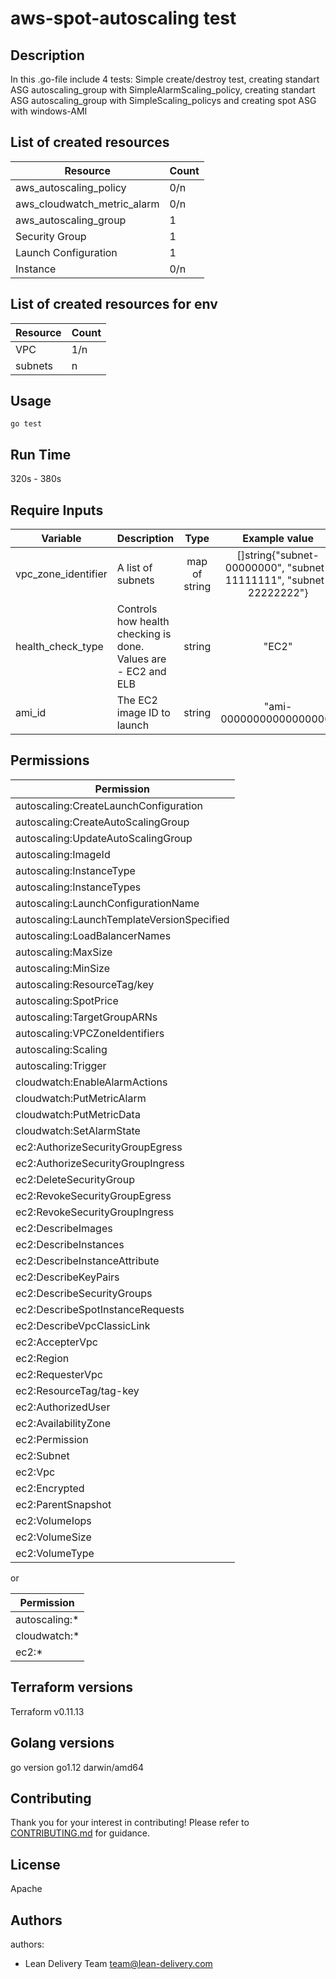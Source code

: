 # aws-spot-autoscaling test

## Description

In this .go-file include 4 tests: Simple create/destroy test, creating standart ASG autoscaling_group with SimpleAlarmScaling_policy, creating standart ASG autoscaling_group with SimpleScaling_policys and creating spot ASG with windows-AMI

## List of created resources

| Resource | Count |
|------|---|
| aws_autoscaling_policy | 0/n |
| aws_cloudwatch_metric_alarm | 0/n |
| aws_autoscaling_group | 1 |
| Security Group | 1 |
| Launch Configuration | 1 |
| Instance | 0/n |


## List of created resources for env

| Resource | Count |
|------|---|
| VPC | 1/n |
| subnets | n |

## Usage

```
go test
```

## Run Time

320s - 380s


## Require Inputs

| Variable | Description | Type | Example value |
|------|-------------|:----:|:-----:|
| vpc_zone_identifier | A list of subnets | map of string | []string{"subnet-00000000", "subnet-11111111", "subnet-22222222"} |
| health_check_type | Controls how health checking is done. Values are - EC2 and ELB | string | "EC2" |
| ami_id | The EC2 image ID to launch | string | "ami-00000000000000000" |


## Permissions

| Permission |
|------|
| autoscaling:CreateLaunchConfiguration |
| autoscaling:CreateAutoScalingGroup |
| autoscaling:UpdateAutoScalingGroup |
| autoscaling:ImageId |
| autoscaling:InstanceType |
| autoscaling:InstanceTypes |
| autoscaling:LaunchConfigurationName |
| autoscaling:LaunchTemplateVersionSpecified |
| autoscaling:LoadBalancerNames |
| autoscaling:MaxSize |
| autoscaling:MinSize |
| autoscaling:ResourceTag/key |
| autoscaling:SpotPrice |
| autoscaling:TargetGroupARNs |
| autoscaling:VPCZoneIdentifiers |
| autoscaling:Scaling |
| autoscaling:Trigger |
| cloudwatch:EnableAlarmActions |
| cloudwatch:PutMetricAlarm |
| cloudwatch:PutMetricData |
| cloudwatch:SetAlarmState |
| ec2:AuthorizeSecurityGroupEgress |
| ec2:AuthorizeSecurityGroupIngress |
| ec2:DeleteSecurityGroup |
| ec2:RevokeSecurityGroupEgress |
| ec2:RevokeSecurityGroupIngress |
| ec2:DescribeImages |
| ec2:DescribeInstances |
| ec2:DescribeInstanceAttribute |
| ec2:DescribeKeyPairs |
| ec2:DescribeSecurityGroups |
| ec2:DescribeSpotInstanceRequests |
| ec2:DescribeVpcClassicLink |
| ec2:AccepterVpc |
| ec2:Region |
| ec2:RequesterVpc |
| ec2:ResourceTag/tag-key |
| ec2:AuthorizedUser |
| ec2:AvailabilityZone |
| ec2:Permission |
| ec2:Subnet |
| ec2:Vpc |
| ec2:Encrypted |
| ec2:ParentSnapshot |
| ec2:VolumeIops |
| ec2:VolumeSize |
| ec2:VolumeType |

or

| Permission |
|------|
| autoscaling:* |
| cloudwatch:* |
| ec2:* |



## Terraform versions

Terraform v0.11.13

## Golang versions

go version go1.12 darwin/amd64


## Contributing

Thank you for your interest in contributing! Please refer to [CONTRIBUTING.md](https://github.com/lean-delivery/tf-module-aws-spot-autoscaling/CONTRIBUTING.md) for guidance.

## License

Apache

## Authors

authors:
  - Lean Delivery Team <team@lean-delivery.com>
